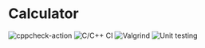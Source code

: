 # Calculator

![cppcheck-action](https://github.com/99002534/Calculator/workflows/cppcheck-action/badge.svg?branch=main)
![C/C++ CI](https://github.com/99002534/Calculator/workflows/C/C++%20CI/badge.svg)
![Valgrind](https://github.com/99002534/Calculator/workflows/Valgrind/badge.svg)
![Unit testing](https://github.com/99002534/Calculator/workflows/Unit%20testing/badge.svg)
